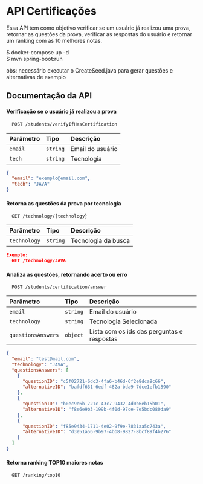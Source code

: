 
# API Certificações

Essa API tem como objetivo verificar se um usuário já realizou uma prova, retornar as questões da prova, verificar as respostas do usuário e retornar um ranking com as 10 melhores notas.

$ docker-compose up -d  
$ mvn spring-boot:run  

obs: necessário executar o CreateSeed.java para gerar questões e alternativas de exemplo

## Documentação da API

#### Verificação se o usuário já realizou a prova

```http
  POST /students/verifyIfHasCertification
```

| Parâmetro   | Tipo       | Descrição                           |
| :---------- | :--------- | :---------------------------------- |
| `email` | `string` |  Email do usuário |
| `tech` | `string` | Tecnologia|


```json
{
  "email": "exemplo@email.com",
  "tech": "JAVA"
}
```

#### Retorna as questões da prova por tecnologia

```http
  GET /technology/{technology}
```

| Parâmetro   | Tipo       | Descrição                           |
| :---------- | :--------- | :---------------------------------- |
| `technology` | `string` |  Tecnologia da busca |



```json
Exemplo:
  GET /technology/JAVA

```



#### Analiza as questões, retornando acerto ou erro

```http
  POST /students/certification/answer
```

| Parâmetro   | Tipo       | Descrição                                   |
| :---------- | :--------- | :------------------------------------------ |
| `email`      | `string` | Email do usuário
| `technology` | `string` | Tecnologia Selecionada|
| `questionsAnswers` |`object`| Lista com os ids das perguntas e respostas


```json
{
  "email": "test@mail.com",
  "technology": "JAVA",
  "questionsAnswers": [
    {
      "questionID": "c5f02721-6dc3-4fa6-b46d-6f2e8dca9c66",
      "alternativeID": "bafdf631-6edf-482a-bda9-7dce1efb1890"
    },
    {
      "questionID": "b0ec9e6b-721c-43c7-9432-4d0b6eb15b01",
      "alternativeID": "f8e6e9b3-199b-4f0d-97ce-7e5bdc080da9"
    },
    {
      "questionID": "f85e9434-1711-4e02-9f9e-7831aa5c743a",
      "alternativeID": "d3e51a56-9b97-4bb8-9827-8bcf89f4b276"
    }
  ]
}

```

#### Retorna ranking TOP10 maiores notas

```http
  GET /ranking/top10
```


